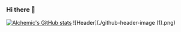 ### Hi there 👋

[![Alchemic's GitHub stats](https://github-readme-stats.vercel.app/api?username=AlchemicAIO)](https://github.com/AlchemicAIO/github-readme-stats)
![Header](./github-header-image (1).png)
